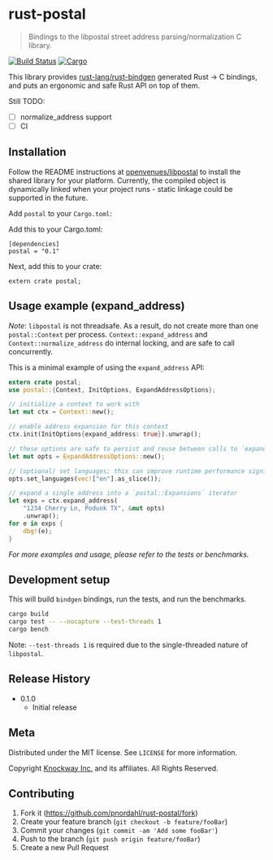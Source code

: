 # rust-postal
> Bindings to the libpostal street address parsing/normalization C library.

[![Build Status](https://travis-ci.com/pnordahl/rust-postal.svg?branch=master)](https://travis-ci.com/pnordahl/rust-postal)
[![Cargo](https://img.shields.io/crates/v/postal.svg)](https://crates.io/crates/postal)

This library provides [rust-lang/rust-bindgen](https://github.com/rust-lang/rust-bindgen) generated Rust -> C bindings, and puts an ergonomic and safe Rust API on top of them.

Still TODO:
- [ ] normalize_address support
- [ ] CI

## Installation

Follow the README instructions at [openvenues/libpostal](https://github.com/openvenues/libpostal) to install the shared library for your platform. Currently, the compiled object is dynamically linked when your project runs - static linkage could be supported in the future.

Add `postal` to your `Cargo.toml`:

Add this to your Cargo.toml:
```
[dependencies]
postal = "0.1"
```

Next, add this to your crate:
```
extern crate postal;
```

## Usage example (expand_address)

*Note*: `libpostal` is not threadsafe. As a result, do not create more than one `postal::Context` per process. `Context::expand_address` and `Context::normalize_address` do internal locking, and are safe to call concurrently.

This is a minimal example of using the `expand_address` API:

```rust
extern crate postal;
use postal::{Context, InitOptions, ExpandAddressOptions};

// initialize a context to work with
let mut ctx = Context::new();

// enable address expansion for this context
ctx.init(InitOptions{expand_address: true}).unwrap();

// these options are safe to persist and reuse between calls to `expand_address`
let mut opts = ExpandAddressOptions::new();

// (optional) set languages; this can improve runtime performance significantly, approximately 30% in benchmarks
opts.set_languages(vec!["en"].as_slice());

// expand a single address into a `postal::Expansions` iterator
let exps = ctx.expand_address(
	"1234 Cherry Ln, Podunk TX", &mut opts)
	.unwrap();
for e in exps {
	dbg!(e);
}
```

_For more examples and usage, please refer to the tests or benchmarks._

## Development setup

This will build `bindgen` bindings, run the tests, and run the benchmarks.

```sh
cargo build
cargo test -- --nocapture --test-threads 1
cargo bench
```

Note: `--test-threads 1` is required due to the single-threaded nature of `libpostal`.

## Release History

* 0.1.0
    * Initial release

## Meta

Distributed under the MIT license. See ``LICENSE`` for more information.

Copyright [Knockway Inc.](https://www.knock.com) and its affiliates. All Rights Reserved.


## Contributing

1. Fork it (<https://github.com/pnordahl/rust-postal/fork>)
2. Create your feature branch (`git checkout -b feature/fooBar`)
3. Commit your changes (`git commit -am 'Add some fooBar'`)
4. Push to the branch (`git push origin feature/fooBar`)
5. Create a new Pull Request
